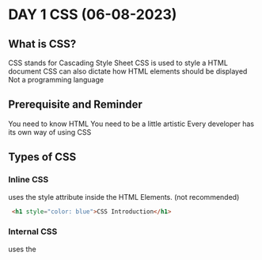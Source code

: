 # DAY 1 CSS (06-08-2023)
## What is CSS?
CSS stands for Cascading Style Sheet
CSS is used to style a HTML document
CSS can also dictate how HTML elements should be displayed
Not a programming language

## Prerequisite and Reminder
You need to know HTML
You need to be a little artistic
Every developer has its own way of using CSS

## Types of CSS
### Inline CSS
uses the style attribute inside the HTML Elements. (not recommended)
```html
 <h1 style="color: blue">CSS Introduction</h1>
```
### Internal CSS
uses the <style> element inside the <head> of the HTML page.
 ```html
 <head>
  <style type="text/css">
    h1 {
        color: green;
   }
   </style>
 </head>
 <body>
  <h1>CSS Introduction</h1>
 </body>
 ```
### External CSS
uses and external CSS file which is linked by the <link> element inside the <head> of the HTML page.
 
 ```html
 <head>
  <link rel="stylesheet" href="css/style.css>
 </head>
 ```
                               
 ```css
   @import url('https://fonts.googleapis.com/css2?family=Lato:wght@300&display=swap');
                               
   body {
         font-family: 'Lato', sans-serif;
       }
 ```

#### How to comment?
```css
  /* this is a comment */
```

